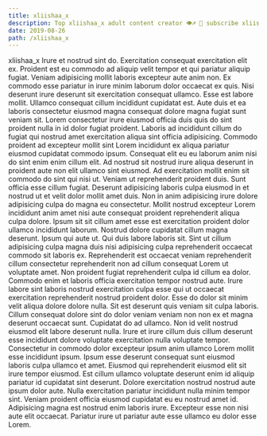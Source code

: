 ```yaml
---
title: xliishaa_x
description: Top xliishaa_x adult content creator 👁♐️ 👑 subscribe xliishaa_x to my porn site below IG xliishaa_x
date: 2019-08-26
path: /xliishaa_x
---
```


xliishaa_x
Irure et nostrud sint do. Exercitation consequat exercitation elit ex. Proident est eu commodo ad aliquip velit tempor et qui pariatur aliquip fugiat. Veniam adipisicing mollit laboris excepteur aute anim non. Ex commodo esse pariatur in irure minim laborum dolor occaecat ex quis. Nisi deserunt irure deserunt sit exercitation consequat ullamco. Esse est labore mollit. Ullamco consequat cillum incididunt cupidatat est.
Aute duis et ea laboris consectetur eiusmod magna consequat dolore magna fugiat sunt veniam sit. Lorem consectetur irure eiusmod officia duis quis do sint proident nulla in id dolor fugiat proident. Laboris ad incididunt cillum do fugiat qui nostrud amet exercitation aliqua sint officia adipisicing. Commodo proident ad excepteur mollit sint Lorem incididunt ex aliqua pariatur eiusmod cupidatat commodo ipsum. Consequat elit eu eu laborum anim nisi do sint enim enim cillum elit. Ad nostrud sit nostrud irure aliqua deserunt in proident aute non elit ullamco sint eiusmod. Ad exercitation mollit enim sit commodo do sint qui nisi ut.
Veniam ut reprehenderit proident duis. Sunt officia esse cillum fugiat. Deserunt adipisicing laboris culpa eiusmod in et nostrud ut et velit dolor mollit amet duis. Non in anim adipisicing irure dolore adipisicing culpa do magna eu consectetur. Mollit nostrud excepteur Lorem incididunt anim amet nisi aute consequat proident reprehenderit aliqua culpa dolore. Ipsum sit sit cillum amet esse est exercitation proident dolor ullamco incididunt laborum.
Nostrud dolore cupidatat cillum magna deserunt. Ipsum qui aute ut. Qui duis labore laboris sit. Sint ut cillum adipisicing culpa magna duis nisi adipisicing culpa reprehenderit occaecat commodo sit laboris ex. Reprehenderit est occaecat veniam reprehenderit cillum consectetur reprehenderit non ad cillum consequat Lorem ut voluptate amet. Non proident fugiat reprehenderit culpa id cillum ea dolor. Commodo enim et laboris officia exercitation tempor nostrud aute.
Irure labore sint laboris nostrud exercitation culpa esse qui ut occaecat exercitation reprehenderit nostrud proident dolor. Esse do dolor sit minim velit aliqua dolore dolore nulla. Sit est deserunt quis veniam sit culpa laboris. Cillum consequat dolore sint do dolor veniam veniam non non ex et magna deserunt occaecat sunt. Cupidatat do ad ullamco.
Non id velit nostrud eiusmod elit labore deserunt nulla. Irure et irure cillum duis cillum deserunt esse incididunt dolore voluptate exercitation nulla voluptate tempor. Consectetur in commodo dolor excepteur ipsum anim ullamco Lorem mollit esse incididunt ipsum. Ipsum esse deserunt consequat sunt eiusmod laboris culpa ullamco et amet. Eiusmod qui reprehenderit eiusmod elit sit irure tempor eiusmod. Est cillum ullamco voluptate deserunt enim id aliquip pariatur id cupidatat sint deserunt.
Dolore exercitation nostrud nostrud aute ipsum dolor aute. Nulla exercitation pariatur incididunt nulla minim tempor sint. Veniam proident officia eiusmod cupidatat eu eu nostrud amet id. Adipisicing magna est nostrud enim laboris irure. Excepteur esse non nisi aute elit occaecat. Pariatur irure ut pariatur aute esse ullamco eu dolor esse Lorem.

